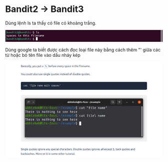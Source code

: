 # Bandit2 -> Bandit3

Dùng lệnh ls ta thấy có file có khoảng trắng.

![Figure 1](f2.png)

Dùng google ta biết được cách đọc loại file này bằng cách thêm "\' giữa các từ hoặc bỏ tên file vào dấu nháy kép 

![Figure 1](f2.1.png)

